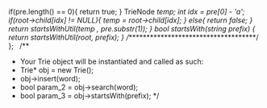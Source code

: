 if(pre.length() == 0){
return true;
}
TrieNode *temp;
int idx = pre[0] - 'a';
if(root->child[idx] != NULL){
temp = root->child[idx];
}
else{
return false;
}
return startsWithUtil(temp , pre.substr(1));
}
bool startsWith(string prefix) {
return startsWithUtil(root, prefix);
}
/*************************************/
};
​
​
/**
* Your Trie object will be instantiated and called as such:
* Trie* obj = new Trie();
* obj->insert(word);
* bool param_2 = obj->search(word);
* bool param_3 = obj->startsWith(prefix);
*/